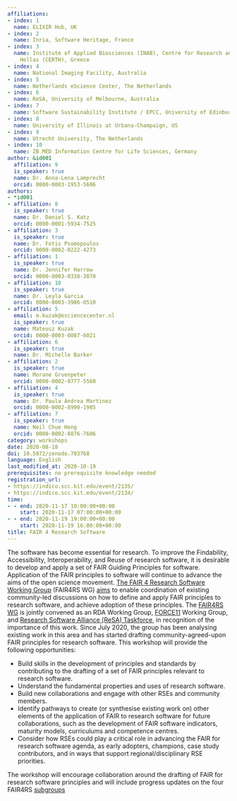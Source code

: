 ```yaml
---
affiliations:
- index: 1
  name: ELIXIR Hub, UK
- index: 2
  name: Inria, Software Heritage, France
- index: 3
  name: Institute of Applied Biosciences (INAB), Centre for Research and Technology
    Hellas (CERTH), Greece
- index: 4
  name: National Imaging Facility, Australia
- index: 5
  name: Netherlands eScience Center, The Netherlands
- index: 6
  name: ReSA, University of Melbourne, Australia
- index: 7
  name: Software Sustainability Institute / EPCC, University of Edinburgh, UK
- index: 8
  name: University of Illinois at Urbana-Champaign, US
- index: 9
  name: Utrecht University, The Netherlands
- index: 10
  name: ZB MED Information Centre for Life Sciences, Germany
author: &id001
  affiliation: 9
  is_speaker: true
  name: Dr. Anna-Lena Lamprecht
  orcid: 0000-0003-1953-5606
authors:
- *id001
- affiliation: 8
  is_speaker: true
  name: Dr. Daniel S. Katz
  orcid: 0000-0001-5934-7525
- affiliation: 3
  is_speaker: true
  name: Dr. Fotis Psomopoulos
  orcid: 0000-0002-0222-4273
- affiliation: 1
  is_speaker: true
  name: Dr. Jennifer Harrow
  orcid: 0000-0003-0338-3070
- affiliation: 10
  is_speaker: true
  name: Dr. Leyla Garcia
  orcid: 0000-0003-3986-0510
- affiliation: 5
  email: m.kuzak@esciencecenter.nl
  is_speaker: true
  name: Mateusz Kuzak
  orcid: 0000-0003-0087-6021
- affiliation: 6
  is_speaker: true
  name: Dr. Michelle Barker
- affiliation: 2
  is_speaker: true
  name: Morane Gruenpeter
  orcid: 0000-0002-9777-5560
- affiliation: 4
  is_speaker: true
  name: Dr. Paula Andrea Martinez
  orcid: 0000-0002-8990-1985
- affiliation: 7
  is_speaker: true
  name: Neil Chue Hong
  orcid: 0000-0002-8876-7606
category: workshops
date: 2020-08-18
doi: 10.5072/zenodo.703768
language: English
last_modified_at: 2020-10-19
prerequisites: no prerequisite knowledge needed
registration_url:
- https://indico.scc.kit.edu/event/2135/
- https://indico.scc.kit.edu/event/2134/
time:
- - end: 2020-11-17 10:00:00+00:00
    start: 2020-11-17 07:00:00+00:00
- - end: 2020-11-19 19:00:00+00:00
    start: 2020-11-19 16:00:00+00:00
title: FAIR 4 Research Software
---
```


The software has become essential for research. To improve the Findability, Accessibility, Interoperability, and Reuse of research software, it is desirable to develop and apply a set of  FAIR Guiding Principles for software. Application of the FAIR principles to software will continue to advance the aims of the open science movement. [The FAIR 4 Research Software Working Group][1] (FAIR4RS WG) [aims][2] to enable coordination of existing community-led discussions on how to define and apply FAIR principles to research software, and achieve adoption of these principles. The [FAIR4RS WG][3] is jointly convened as an RDA Working Group, [FORCE11][4] Working Group, and [Research Software Alliance (ReSA) Taskforce][5], in recognition of the importance of this work.
Since July 2020, the group has been analysing existing work in this area and has started drafting community-agreed-upon FAIR principles for research software. This workshop will provide the following opportunities:

 - Build skills in the development of principles and standards by contributing to the drafting of a set of FAIR principles relevant to research software.
 - Understand the fundamental properties and uses of research software.
 - Build new collaborations and engage with other RSEs and community members.
 - Identify pathways to create (or synthesise existing work on) other elements of the application of FAIR to research software for future collaborations, such as the development of FAIR software indicators, maturity models, curriculums and competence centres.
 - Consider how RSEs could play a critical role in advancing the FAIR for research software agenda, as early adopters, champions, case study contributors, and in ways that support regional/disciplinary RSE priorities.

The workshop will encourage collaboration around the drafting of FAIR for research software principles and will include progress updates on the four FAIR4RS [subgroups][6]

  [1]: https://www.rd-alliance.org/groups/fair-4-research-software-fair4rs-wg
  [2]: https://www.rd-alliance.org/node/69317/case-statement
  [3]: https://www.rd-alliance.org/groups/fair-4-research-software-fair4rs-wg
  [4]: https://www.force11.org/
  [5]: https://www.researchsoft.org/taskforces/
  [6]: https://www.rd-alliance.org/group/fair-4-research-software-fair4rs-wg/post/fair-4-rs-webinars-2930-june